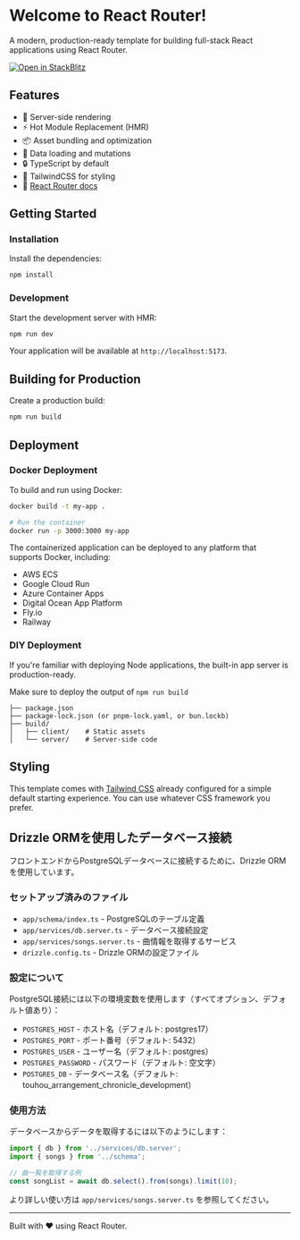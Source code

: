 # Welcome to React Router!

A modern, production-ready template for building full-stack React applications using React Router.

[![Open in StackBlitz](https://developer.stackblitz.com/img/open_in_stackblitz.svg)](https://stackblitz.com/github/remix-run/react-router-templates/tree/main/default)

## Features

- 🚀 Server-side rendering
- ⚡️ Hot Module Replacement (HMR)
- 📦 Asset bundling and optimization
- 🔄 Data loading and mutations
- 🔒 TypeScript by default
- 🎉 TailwindCSS for styling
- 📖 [React Router docs](https://reactrouter.com/)

## Getting Started

### Installation

Install the dependencies:

```bash
npm install
```

### Development

Start the development server with HMR:

```bash
npm run dev
```

Your application will be available at `http://localhost:5173`.

## Building for Production

Create a production build:

```bash
npm run build
```

## Deployment

### Docker Deployment

To build and run using Docker:

```bash
docker build -t my-app .

# Run the container
docker run -p 3000:3000 my-app
```

The containerized application can be deployed to any platform that supports Docker, including:

- AWS ECS
- Google Cloud Run
- Azure Container Apps
- Digital Ocean App Platform
- Fly.io
- Railway

### DIY Deployment

If you're familiar with deploying Node applications, the built-in app server is production-ready.

Make sure to deploy the output of `npm run build`

```
├── package.json
├── package-lock.json (or pnpm-lock.yaml, or bun.lockb)
├── build/
│   ├── client/    # Static assets
│   └── server/    # Server-side code
```

## Styling

This template comes with [Tailwind CSS](https://tailwindcss.com/) already configured for a simple default starting experience. You can use whatever CSS framework you prefer.

## Drizzle ORMを使用したデータベース接続

フロントエンドからPostgreSQLデータベースに接続するために、Drizzle ORMを使用しています。

### セットアップ済みのファイル

- `app/schema/index.ts` - PostgreSQLのテーブル定義
- `app/services/db.server.ts` - データベース接続設定
- `app/services/songs.server.ts` - 曲情報を取得するサービス
- `drizzle.config.ts` - Drizzle ORMの設定ファイル

### 設定について

PostgreSQL接続には以下の環境変数を使用します（すべてオプション、デフォルト値あり）：

- `POSTGRES_HOST` - ホスト名（デフォルト: postgres17）
- `POSTGRES_PORT` - ポート番号（デフォルト: 5432）  
- `POSTGRES_USER` - ユーザー名（デフォルト: postgres）
- `POSTGRES_PASSWORD` - パスワード（デフォルト: 空文字）
- `POSTGRES_DB` - データベース名（デフォルト: touhou_arrangement_chronicle_development）

### 使用方法

データベースからデータを取得するには以下のようにします：

```typescript
import { db } from '../services/db.server';
import { songs } from '../schema';

// 曲一覧を取得する例
const songList = await db.select().from(songs).limit(10);
```

より詳しい使い方は `app/services/songs.server.ts` を参照してください。

---

Built with ❤️ using React Router.
